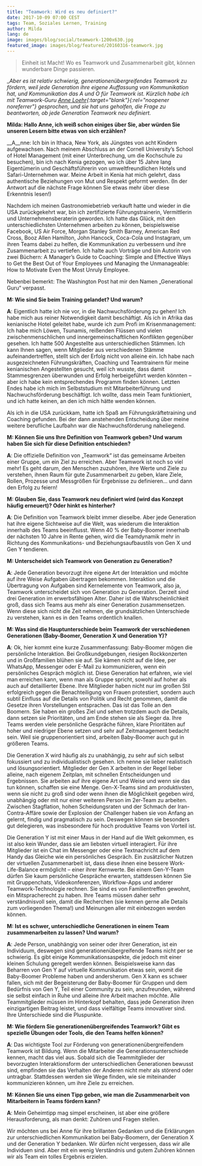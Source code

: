 ```yaml
---
title: "Teamwork: Wird es neu definiert?"
date: 2017-10-09 07:00 CEST
tags: Team, Soziales Lernen, Training
author: Milda
lang: de
image: images/blog/social/teamwork-1200x630.jpg
featured_image: images/blog/featured/20160316-teamwork.jpg
---
```


> Einheit ist Macht! Wo es Teamwork und Zusammenarbeit gibt, können wunderbare Dinge passieren.

__Aber es ist relativ schwierig, generationenübergreifendes Teamwork zu fördern, weil jede Generation ihre eigene Auffassung von Kommunikation hat, und Kommunikation das A und O für Teamwork ist. Kürzlich habe ich mit Teamwork-Guru [Anne Loehr](http://www.anneloehr.com){:target="_blank"}{:rel="noopener noreferrer"} gesprochen, und sie hat uns geholfen, die Frage zu beantworten, ob jede Generation Teamwork neu definiert.__


__Milda: Hallo Anne, ich weiß schon einiges über Sie, aber würden Sie unseren Lesern bitte etwas von sich erzählen?__

__A__nne: Ich bin in Ithaca, New York, als Jüngstes von acht Kindern aufgewachsen. Nach meinem Abschluss an der Cornell University’s School of Hotel Management (mit einer Unterbrechung, um die Kochschule zu besuchen), bin ich nach Kenia gezogen, wo ich über 15 Jahre lang Eigentümerin und Geschäftsführerin von umweltfreundlichen Hotels und Safari-Unternehmen war. Meine Arbeit in Kenia hat mich gelehrt, dass authentische Beziehungen von Mut und Respekt geformt werden. (In der Antwort auf die nächste Frage können Sie etwas mehr über diese Erkenntnis lesen!)

Nachdem ich meinen Gastronomiebetrieb verkauft hatte und wieder in die USA zurückgekehrt war, bin ich zertifizierte Führungstrainerin, Vermittlerin und Unternehmensberaterin geworden. Ich hatte das Glück, mit den unterschiedlichsten Unternehmen arbeiten zu können, beispielsweise Facebook, US Air Force, Morgan Stanley Smith Barney, American Red Cross, Booz Allen Hamilton, John Hancock, Coca-Cola und Instagram, um ihren Teams dabei zu helfen, die Kommunikation zu verbessern und ihre Zusammenarbeit zu vertiefen. Ich halte auch Vorträge und bin Autorin von zwei Büchern: A Manager’s Guide to Coaching: Simple and Effective Ways to Get the Best Out of Your Employees und Managing the Unmanageable: How to Motivate Even the Most Unruly Employee.

Nebenbei bemerkt: The Washington Post hat mir den Namen „Generational Guru“ verpasst.

__M: Wie sind Sie beim Training gelandet? Und warum?__

__A__: Eigentlich hatte ich nie vor, in die Nachwuchsförderung zu gehen! Ich habe mich aus reiner Notwendigkeit damit beschäftigt. Als ich in Afrika das kenianische Hotel geleitet habe, wurde ich zum Profi im Krisenmanagement: Ich habe mich Löwen, Tsunamis, reißenden Flüssen und vielen zwischenmenschlichen und innergemeinschaftlichen Konflikten gegenüber gesehen. Ich hatte 500 Angestellte aus unterschiedlichen Stämmen. Ich kann Ihnen sagen, wenn Mitglieder aus verschiedenen Stämme aufeinandertreffen, stellt sich der Erfolg nicht von alleine ein. Ich habe nach ausgezeichneten Führungskräften, Coaching und Teamtrainern für meine kenianischen Angestellten gesucht, weil ich wusste, dass damit Stammesgrenzen überwunden und Erfolg herbeigeführt werden könnten – aber ich habe kein entsprechendes Programm finden können. Letzten Endes habe ich mich im Selbststudium mit Mitarbeiterführung und Nachwuchsförderung beschäftigt. Ich wollte, dass mein Team funktioniert, und ich hatte keinen, an den ich mich hätte wenden können.

Als ich in die USA zurückkam, hatte ich Spaß am Führungskräftetraining und Coaching gefunden. Bei der dann anstehenden Entscheidung über meine weitere berufliche Laufbahn war die Nachwuchsförderung naheliegend.

__M: Können Sie uns Ihre Definition von Teamwork geben? Und warum haben Sie sich für diese Definition entschieden?__

__A__: Die offizielle Definition von „Teamwork“ ist das gemeinsame Arbeiten einer Gruppe, um ein Ziel zu erreichen. Aber Teamwork ist noch so viel mehr! Es geht darum, den Menschen zuzuhören, ihre Werte und Ziele zu verstehen, ihnen Raum für gute Zusammenarbeit zu geben, klare Ziele, Rollen, Prozesse und Messgrößen für Ergebnisse zu definieren… und dann den Erfolg zu feiern!

__M: Glauben Sie, dass Teamwork neu definiert wird (wird das Konzept häufig erneuert)? Oder hinkt es hinterher?__

__A__: Die Definition von Teamwork bleibt immer dieselbe. Aber jede Generation hat ihre eigene Sichtweise auf die Welt, was wiederum die Interaktion innerhalb des Teams beeinflusst. Wenn 40 % der Baby-Boomer innerhalb der nächsten 10 Jahre in Rente gehen, wird die Teamdynamik mehr in Richtung des Kommunikations- und Beziehungsaufbaustils von Gen X und Gen Y tendieren.

__M: Unterscheidet sich Teamwork von Generation zu Generation?__

__A__: Jede Generation bevorzugt ihre eigene Art der Interaktion und möchte auf ihre Weise Aufgaben übertragen bekommen.
Interaktion und die Übertragung von Aufgaben sind Kernelemente von Teamwork, also ja, Teamwork unterscheidet sich von Generation zu Generation.
Derzeit sind drei Generation im erwerbsfähigen Alter. Daher ist die Wahrscheinlichkeit groß, dass sich Teams aus mehr als einer Generation zusammensetzen. Wenn diese sich nicht die Zeit nehmen, die grundsätzlichen Unterschiede zu verstehen, kann es in den Teams ordentlich knallen.

__M: Was sind die Hauptunterschiede beim Teamwork der verschiedenen Generationen (Baby-Boomer, Generation X und Generation Y)?__

__A__: Ok, hier kommt eine kurze Zusammenfassung:
Baby-Boomer mögen die persönliche Interaktion. Bei Großkundgebungen, riesigen Rockkonzerten und in Großfamilien blühen sie auf. Sie kämen nicht auf die Idee, per WhatsApp, Messenger oder E-Mail zu kommunizieren, wenn ein persönliches Gespräch möglich ist. Diese Generation hat erfahren, wie viel man erreichen kann, wenn man als Gruppe spricht, sowohl auf hoher als auch auf detaillierter Ebene. Ihre Mitglieder haben nicht nur im großen Stil erfolgreich gegen die Benachteiligung von Frauen protestiert, sondern auch subtil Einfluss auf die Details von Politik und Recht genommen, damit die Gesetze ihren Vorstellungen entsprachen. Das ist das Tolle an den Boomern. Sie haben ein großes Ziel und sehen trotzdem auch die Details, dann setzen sie Prioritäten, und am Ende stehen sie als Sieger da. Ihre Teams werden viele persönliche Gespräche führen, klare Prioritäten auf hoher und niedriger Ebene setzen und sehr auf Zeitmanagement bedacht sein. Weil sie gruppenorientiert sind, arbeiten Baby-Boomer auch gut in größeren Teams.

Die Generation X wird häufig als zu unabhängig, zu sehr auf sich selbst fokussiert und zu individualistisch gesehen. Ich nenne sie lieber realistisch und lösungsorientiert. Mitglieder der Gen X arbeiten in der Regel lieber alleine, nach eigenem Zeitplan, mit schnellen Entscheidungen und Ergebnissen. Sie arbeiten auf ihre eigene Art und Weise und wenn sie das tun können, schaffen sie eine Menge. Gen-X-Teams sind am produktivsten, wenn sie nicht zu groß sind oder wenn ihnen die Möglichkeit gegeben wird, unabhängig oder mit nur einer weiteren Person im 2er-Team zu arbeiten. Zwischen Stagflation, hohen Scheidungsraten und der Schmach der Iran-Contra-Affäre sowie der Explosion der Challenger haben sie von Anfang an gelernt, findig und pragmatisch zu sein. Deswegen können sie besonders gut delegieren, was insbesondere für hoch produktive Teams von Vorteil ist.

Die Generation Y ist mit einer Maus in der Hand auf die Welt gekommen, es ist also kein Wunder, dass sie am liebsten virtuell interagiert. Für ihre Mitglieder ist ein Chat im Messenger oder eine Textnachricht auf dem Handy das Gleiche wie ein persönliches Gespräch. Ein zusätzlicher Nutzen der virtuellen Zusammenarbeit ist, dass diese ihnen eine bessere Work-Life-Balance ermöglicht – einer ihrer Kernwerte. Bei einem Gen-Y-Team dürfen Sie kaum persönliche Gespräche erwarten, stattdessen können Sie mit Gruppenchats, Videokonferenzen, Workflow-Apps und anderer Teamwork-Technologie rechnen. Sie sind es von Familientreffen gewohnt, ein Mitspracherecht zu haben. Ihre Teams müssen daher sehr verständnisvoll sein, damit die Recherchen (sie kennen gerne alle Details zum vorliegenden Thema!) und Meinungen aller mit einbezogen werden können.

__M: Ist es schwer, unterschiedliche Generationen in einem Team zusammenarbeiten zu lassen? Und warum?__

__A__: Jede Person, unabhängig von seiner oder ihrer Generation, ist ein Individuum, deswegen sind generationenübergreifende Teams nicht per se schwierig. Es gibt einige Kommunikationsaspekte, die jedoch mit einer kleinen Schulung geregelt werden können. Beispielsweise kann das Beharren von Gen Y auf virtuelle Kommunikation etwas sein, womit die Baby-Boomer Probleme haben und andersherum. Gen X kann es schwer fallen, sich mit der Begeisterung der Baby-Boomer für Gruppen und dem Bedürfnis von Gen Y, Teil einer Community zu sein, anzufreunden, während sie selbst einfach in Ruhe und alleine ihre Arbeit machen möchte. Alle Teammitglieder müssen im Hinterkopf behalten, dass jede Generation ihren einzigartigen Beitrag leistet, und dass vielfältige Teams innovativer sind. Ihre Unterschiede sind die Pluspunkte.

__M: Wie fördern Sie generationenübergreifendes Teamwork? Gibt es spezielle Übungen oder Tools, die den Teams helfen können?__

__A__: Das wichtigste Tool zur Förderung von generationenübergreifendem Teamwork ist Bildung. Wenn die Mitarbeiter die Generationsunterschiede kennen, macht das viel aus. Sobald sich die Teammitglieder der bevorzugten Interaktionsform der unterschiedlichen Generationen bewusst sind, empfinden sie das Verhalten der Anderen nicht mehr als störend oder untragbar. Stattdessen werden sie Wege finden, wie sie miteinander kommunizieren können, um ihre Ziele zu erreichen.

__M: Können Sie uns einen Tipp geben, wie man die Zusammenarbeit von Mitarbeitern in Teams fördern kann?__

__A__: Mein Geheimtipp mag simpel erscheinen, ist aber eine größere Herausforderung, als man denkt: Zuhören und Fragen stellen.

Wir möchten uns bei Anne für ihre brillanten Gedanken und die Erklärungen zur unterschiedlichen Kommunikation bei Baby-Boomern, der Generation X und der Generation Y bedanken. Wir dürfen nicht vergessen, dass wir alle Individuen sind. Aber mit ein wenig Verständnis und gutem Zuhören können wir als Team ein tolles Ergebnis erzielen.
